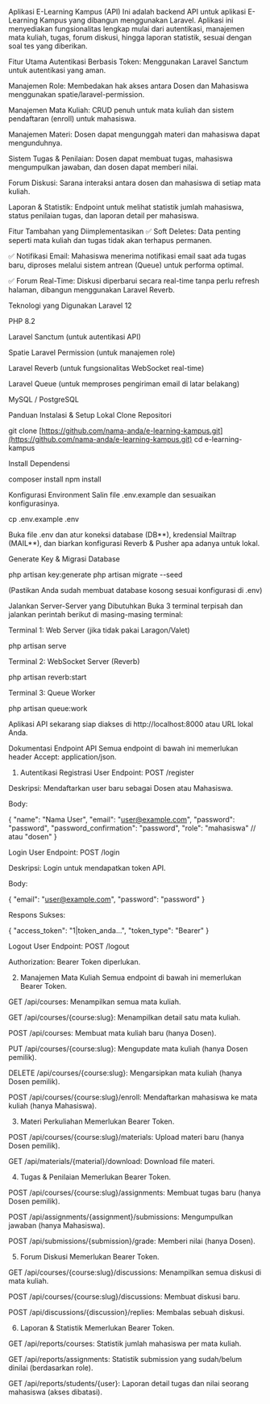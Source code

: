 Aplikasi E-Learning Kampus (API)
Ini adalah backend API untuk aplikasi E-Learning Kampus yang dibangun menggunakan Laravel. Aplikasi ini menyediakan fungsionalitas lengkap mulai dari autentikasi, manajemen mata kuliah, tugas, forum diskusi, hingga laporan statistik, sesuai dengan soal tes yang diberikan.

Fitur Utama
Autentikasi Berbasis Token: Menggunakan Laravel Sanctum untuk autentikasi yang aman.

Manajemen Role: Membedakan hak akses antara Dosen dan Mahasiswa menggunakan spatie/laravel-permission.

Manajemen Mata Kuliah: CRUD penuh untuk mata kuliah dan sistem pendaftaran (enroll) untuk mahasiswa.

Manajemen Materi: Dosen dapat mengunggah materi dan mahasiswa dapat mengunduhnya.

Sistem Tugas & Penilaian: Dosen dapat membuat tugas, mahasiswa mengumpulkan jawaban, dan dosen dapat memberi nilai.

Forum Diskusi: Sarana interaksi antara dosen dan mahasiswa di setiap mata kuliah.

Laporan & Statistik: Endpoint untuk melihat statistik jumlah mahasiswa, status penilaian tugas, dan laporan detail per mahasiswa.

Fitur Tambahan yang Diimplementasikan
✅ Soft Deletes: Data penting seperti mata kuliah dan tugas tidak akan terhapus permanen.

✅ Notifikasi Email: Mahasiswa menerima notifikasi email saat ada tugas baru, diproses melalui sistem antrean (Queue) untuk performa optimal.

✅ Forum Real-Time: Diskusi diperbarui secara real-time tanpa perlu refresh halaman, dibangun menggunakan Laravel Reverb.

Teknologi yang Digunakan
Laravel 12

PHP 8.2

Laravel Sanctum (untuk autentikasi API)

Spatie Laravel Permission (untuk manajemen role)

Laravel Reverb (untuk fungsionalitas WebSocket real-time)

Laravel Queue (untuk memproses pengiriman email di latar belakang)

MySQL / PostgreSQL

Panduan Instalasi & Setup Lokal
Clone Repositori

git clone [https://github.com/nama-anda/e-learning-kampus.git](https://github.com/nama-anda/e-learning-kampus.git)
cd e-learning-kampus

Install Dependensi

composer install
npm install

Konfigurasi Environment
Salin file .env.example dan sesuaikan konfigurasinya.

cp .env.example .env

Buka file .env dan atur koneksi database (DB*\*), kredensial Mailtrap (MAIL*\*), dan biarkan konfigurasi Reverb & Pusher apa adanya untuk lokal.

Generate Key & Migrasi Database

php artisan key:generate
php artisan migrate --seed

(Pastikan Anda sudah membuat database kosong sesuai konfigurasi di .env)

Jalankan Server-Server yang Dibutuhkan
Buka 3 terminal terpisah dan jalankan perintah berikut di masing-masing terminal:

Terminal 1: Web Server (jika tidak pakai Laragon/Valet)

php artisan serve

Terminal 2: WebSocket Server (Reverb)

php artisan reverb:start

Terminal 3: Queue Worker

php artisan queue:work

Aplikasi API sekarang siap diakses di http://localhost:8000 atau URL lokal Anda.

Dokumentasi Endpoint API
Semua endpoint di bawah ini memerlukan header Accept: application/json.

1. Autentikasi
   Registrasi User
   Endpoint: POST /register

Deskripsi: Mendaftarkan user baru sebagai Dosen atau Mahasiswa.

Body:

{
"name": "Nama User",
"email": "user@example.com",
"password": "password",
"password_confirmation": "password",
"role": "mahasiswa" // atau "dosen"
}

Login User
Endpoint: POST /login

Deskripsi: Login untuk mendapatkan token API.

Body:

{
"email": "user@example.com",
"password": "password"
}

Respons Sukses:

{
"access_token": "1|token_anda...",
"token_type": "Bearer"
}

Logout User
Endpoint: POST /logout

Authorization: Bearer Token diperlukan.

2. Manajemen Mata Kuliah
   Semua endpoint di bawah ini memerlukan Bearer Token.

GET /api/courses: Menampilkan semua mata kuliah.

GET /api/courses/{course:slug}: Menampilkan detail satu mata kuliah.

POST /api/courses: Membuat mata kuliah baru (hanya Dosen).

PUT /api/courses/{course:slug}: Mengupdate mata kuliah (hanya Dosen pemilik).

DELETE /api/courses/{course:slug}: Mengarsipkan mata kuliah (hanya Dosen pemilik).

POST /api/courses/{course:slug}/enroll: Mendaftarkan mahasiswa ke mata kuliah (hanya Mahasiswa).

3. Materi Perkuliahan
   Memerlukan Bearer Token.

POST /api/courses/{course:slug}/materials: Upload materi baru (hanya Dosen pemilik).

GET /api/materials/{material}/download: Download file materi.

4. Tugas & Penilaian
   Memerlukan Bearer Token.

POST /api/courses/{course:slug}/assignments: Membuat tugas baru (hanya Dosen pemilik).

POST /api/assignments/{assignment}/submissions: Mengumpulkan jawaban (hanya Mahasiswa).

POST /api/submissions/{submission}/grade: Memberi nilai (hanya Dosen).

5. Forum Diskusi
   Memerlukan Bearer Token.

GET /api/courses/{course:slug}/discussions: Menampilkan semua diskusi di mata kuliah.

POST /api/courses/{course:slug}/discussions: Membuat diskusi baru.

POST /api/discussions/{discussion}/replies: Membalas sebuah diskusi.

6. Laporan & Statistik
   Memerlukan Bearer Token.

GET /api/reports/courses: Statistik jumlah mahasiswa per mata kuliah.

GET /api/reports/assignments: Statistik submission yang sudah/belum dinilai (berdasarkan role).

GET /api/reports/students/{user}: Laporan detail tugas dan nilai seorang mahasiswa (akses dibatasi).
